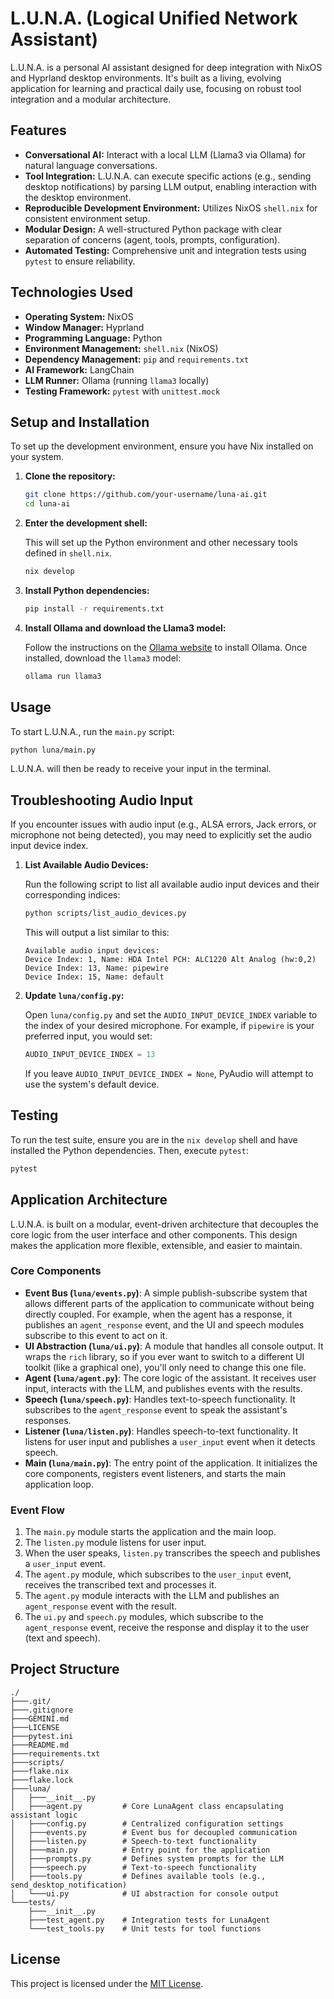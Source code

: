 # L.U.N.A. (Logical Unified Network Assistant)

L.U.N.A. is a personal AI assistant designed for deep integration with NixOS and Hyprland desktop environments. It's built as a living, evolving application for learning and practical daily use, focusing on robust tool integration and a modular architecture.

## Features

*   **Conversational AI:** Interact with a local LLM (Llama3 via Ollama) for natural language conversations.
*   **Tool Integration:** L.U.N.A. can execute specific actions (e.g., sending desktop notifications) by parsing LLM output, enabling interaction with the desktop environment.
*   **Reproducible Development Environment:** Utilizes NixOS `shell.nix` for consistent environment setup.
*   **Modular Design:** A well-structured Python package with clear separation of concerns (agent, tools, prompts, configuration).
*   **Automated Testing:** Comprehensive unit and integration tests using `pytest` to ensure reliability.

## Technologies Used

*   **Operating System:** NixOS
*   **Window Manager:** Hyprland
*   **Programming Language:** Python
*   **Environment Management:** `shell.nix` (NixOS)
*   **Dependency Management:** `pip` and `requirements.txt`
*   **AI Framework:** LangChain
*   **LLM Runner:** Ollama (running `llama3` locally)
*   **Testing Framework:** `pytest` with `unittest.mock`

## Setup and Installation

To set up the development environment, ensure you have Nix installed on your system.

1.  **Clone the repository:**

    ```bash
    git clone https://github.com/your-username/luna-ai.git
    cd luna-ai
    ```

2.  **Enter the development shell:**

    This will set up the Python environment and other necessary tools defined in `shell.nix`.

    ```bash
    nix develop
    ```

3.  **Install Python dependencies:**

    ```bash
    pip install -r requirements.txt
    ```

4.  **Install Ollama and download the Llama3 model:**

    Follow the instructions on the [Ollama website](https://ollama.com/download) to install Ollama. Once installed, download the `llama3` model:

    ```bash
    ollama run llama3
    ```

## Usage

To start L.U.N.A., run the `main.py` script:

```bash
python luna/main.py
```

L.U.N.A. will then be ready to receive your input in the terminal.

## Troubleshooting Audio Input

If you encounter issues with audio input (e.g., ALSA errors, Jack errors, or microphone not being detected), you may need to explicitly set the audio input device index.

1.  **List Available Audio Devices:**

    Run the following script to list all available audio input devices and their corresponding indices:

    ```bash
    python scripts/list_audio_devices.py
    ```

    This will output a list similar to this:

    ```
    Available audio input devices:
    Device Index: 1, Name: HDA Intel PCH: ALC1220 Alt Analog (hw:0,2)
    Device Index: 13, Name: pipewire
    Device Index: 15, Name: default
    ```

2.  **Update `luna/config.py`:**

    Open `luna/config.py` and set the `AUDIO_INPUT_DEVICE_INDEX` variable to the index of your desired microphone. For example, if `pipewire` is your preferred input, you would set:

    ```python
    AUDIO_INPUT_DEVICE_INDEX = 13
    ```

    If you leave `AUDIO_INPUT_DEVICE_INDEX = None`, PyAudio will attempt to use the system's default device.

## Testing

To run the test suite, ensure you are in the `nix develop` shell and have installed the Python dependencies. Then, execute `pytest`:

```bash
pytest
```

## Application Architecture

L.U.N.A. is built on a modular, event-driven architecture that decouples the core logic from the user interface and other components. This design makes the application more flexible, extensible, and easier to maintain.

### Core Components

*   **Event Bus (`luna/events.py`)**: A simple publish-subscribe system that allows different parts of the application to communicate without being directly coupled. For example, when the agent has a response, it publishes an `agent_response` event, and the UI and speech modules subscribe to this event to act on it.
*   **UI Abstraction (`luna/ui.py`)**: A module that handles all console output. It wraps the `rich` library, so if you ever want to switch to a different UI toolkit (like a graphical one), you'll only need to change this one file.
*   **Agent (`luna/agent.py`)**: The core logic of the assistant. It receives user input, interacts with the LLM, and publishes events with the results.
*   **Speech (`luna/speech.py`)**: Handles text-to-speech functionality. It subscribes to the `agent_response` event to speak the assistant's responses.
*   **Listener (`luna/listen.py`)**: Handles speech-to-text functionality. It listens for user input and publishes a `user_input` event when it detects speech.
*   **Main (`luna/main.py`)**: The entry point of the application. It initializes the core components, registers event listeners, and starts the main application loop.

### Event Flow

1.  The `main.py` module starts the application and the main loop.
2.  The `listen.py` module listens for user input.
3.  When the user speaks, `listen.py` transcribes the speech and publishes a `user_input` event.
4.  The `agent.py` module, which subscribes to the `user_input` event, receives the transcribed text and processes it.
5.  The `agent.py` module interacts with the LLM and publishes an `agent_response` event with the result.
6.  The `ui.py` and `speech.py` modules, which subscribe to the `agent_response` event, receive the response and display it to the user (text and speech).

## Project Structure

```
./
├───.git/
├───.gitignore
├───GEMINI.md
├───LICENSE
├───pytest.ini
├───README.md
├───requirements.txt
├───scripts/
├───flake.nix
├───flake.lock
├───luna/
│   ├───__init__.py
│   ├───agent.py         # Core LunaAgent class encapsulating assistant logic
│   ├───config.py        # Centralized configuration settings
│   ├───events.py        # Event bus for decoupled communication
│   ├───listen.py        # Speech-to-text functionality
│   ├───main.py          # Entry point for the application
│   ├───prompts.py       # Defines system prompts for the LLM
│   ├───speech.py        # Text-to-speech functionality
│   ├───tools.py         # Defines available tools (e.g., send_desktop_notification)
│   └───ui.py            # UI abstraction for console output
└───tests/
    ├───__init__.py
    ├───test_agent.py    # Integration tests for LunaAgent
    └───test_tools.py    # Unit tests for tool functions
```

## License

This project is licensed under the [MIT License](LICENSE).